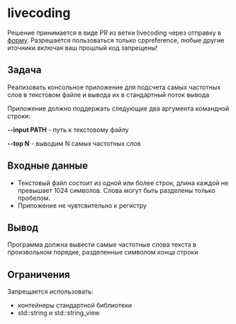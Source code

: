 # livecoding


Решение принимается в виде PR из ветки livecoding через отправку в [форму](https://forms.gle/f2N3VhjX5pQdFK7U8).
Разрешается пользоваться только cppreference, любые другие иточники включая ваш прошлый код запрещены!

## Задача

Реализовать консольное приложение для подсчета самых частотных слов в текстовом файле и вывода их в стандартный поток вывода




Приложение должно поддержать следующие  два аргумента командной строки:

**--input PATH** - путь к текстовому файлу

**--top N**   -  выводим N самых частотных слов


## Входные данные

* Текстовый файл состоит из одной или более строк, длина каждой не превышает 1024 символов. Слова могут быть разделены только пробелом. 
* Приложение не чувтсвительно к регистру


## Вывод 

Программа должна вывести самые частотные слова текста в произвольном порядке, разделенные символом конца строки

## Ограничения


Запрещается использовать:

* контейнеры стандартной библиотеки 
* std::string и std::string_view

